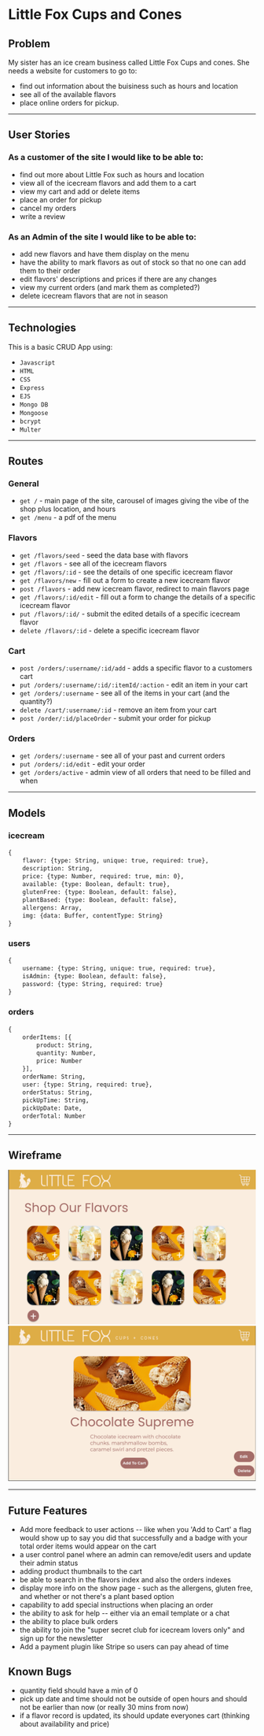 # Little Fox Cups and Cones 

## Problem
My sister has an ice cream business called Little Fox Cups and cones. She needs a website for customers to go to:
- find out information about the buisiness such as hours and location
- see all of the available flavors
- place online orders for pickup. 
---
## User Stories
### As a customer of the site I would like to be able to:
- find out more about Little Fox such as hours and location
- view all of the icecream flavors and add them to a cart
- view my cart and add or delete items
- place an order for pickup 
- cancel my orders
- write a review 

### As an Admin of the site I would like to be able to:
- add new flavors and have them display on the menu 
- have the ability to mark flavors as out of stock so that no one can add them to their order
- edit flavors' descriptions and prices if there are any changes
- view my current orders (and mark them as completed?)
- delete icecream flavors that are not in season
---
## Technologies 
This is a basic CRUD App using:
- `Javascript`
- `HTML`
- `CSS`
- `Express`
- `EJS`
- `Mongo DB`
- `Mongoose`
- `bcrypt`
- `Multer`
---
## Routes
### General 
- `get /` - main page of the site, carousel of images giving the vibe of the shop plus location, and hours
- `get /menu` - a pdf of the menu
### Flavors 
- `get /flavors/seed` - seed the data base with flavors
- `get /flavors` - see all of the icecream flavors  
- `get /flavors/:id` - see the details of one specific icecream flavor
- `get /flavors/new` - fill out a form to create a new icecream flavor 
- `post /flavors` - add new icecream flavor, redirect to main flavors page
- `get /flavors/:id/edit` - fill out a form to change the details of a specific icecream flavor
- `put /flavors/:id/` - submit the edited details of a specific icecream flavor
- `delete /flavors/:id` - delete a specific icecream flavor 

### Cart 
- `post /orders/:username/:id/add` - adds a specific flavor to a customers cart 
- `put /orders/:username/:id/:itemId/:action` - edit an item in your cart
- `get /orders/:username` - see all of the items in your cart (and the quantity?)
- `delete /cart/:username/:id` - remove an item from your cart 
- `post /order/:id/placeOrder` - submit your order for pickup 

### Orders
- `get /orders/:username` - see all of your past and current orders 
- `put /orders/:id/edit` - edit your order
- `get /orders/active` - admin view of all orders that need to be filled and when
---
## Models
### icecream
```
{
    flavor: {type: String, unique: true, required: true},
    description: String,
    price: {type: Number, required: true, min: 0}, 
    available: {type: Boolean, default: true},
    glutenFree: {type: Boolean, default: false},
    plantBased: {type: Boolean, default: false},
    allergens: Array,  
    img: {data: Buffer, contentType: String}  
}
```
### users
```
{
    username: {type: String, unique: true, required: true},
    isAdmin: {type: Boolean, default: false},
    password: {type: String, required: true}
}
```
### orders 
```
{
    orderItems: [{
        product: String,
        quantity: Number,
        price: Number
    }], 
    orderName: String,
    user: {type: String, required: true},
    orderStatus: String,
    pickUpTime: String,
    pickUpDate: Date,
    orderTotal: Number
}
```
---
## Wireframe

![All Flavors](./littlefox_index.png)
![One Flavors](./littlefox_show.png)

---
## Future Features
- Add more feedback to user actions -- like when you 'Add to Cart' a flag would show up to say you did that successfully and a badge with your total order items would appear on the cart
- a user control panel where an admin can remove/edit users and update their admin status
- adding product thumbnails to the cart
- be able to search in the flavors index and also the orders indexes
- display more info on the show page - such as the allergens, gluten free, and whether or not there's a plant based option
- capability to add special instructions when placing an order
- the ability to ask for help -- either via an email template or a chat 
- the ability to place bulk orders
- the ability to join the "super secret club for icecream lovers only" and sign up for the newsletter
- Add a payment plugin like Stripe so users can pay ahead of time


## Known Bugs
- quantity field should have a min of 0
- pick up date and time should not be outside of open hours and should not be earlier than now (or really 30 mins from now)
- if a flavor record is updated, its should update everyones cart (thinking about availability and price)
